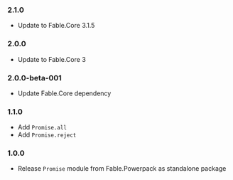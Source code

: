 ### 2.1.0

* Update to Fable.Core 3.1.5

### 2.0.0

* Update to Fable.Core 3

### 2.0.0-beta-001

* Update Fable.Core dependency

### 1.1.0

* Add `Promise.all`
* Add `Promise.reject`

### 1.0.0

* Release `Promise` module from Fable.Powerpack as standalone package
